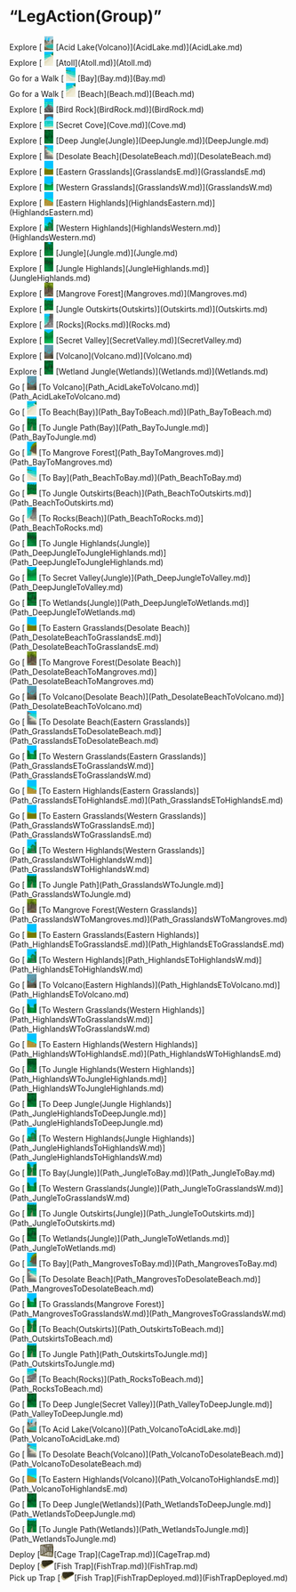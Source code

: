 # “LegAction(Group)”  
<div style="display:inline-block"><div class="gamedatalist" style="text-align:left;min-width:200px;min-height:0px;">Explore [<div style="width:25px;display:inline-block;text-align:center"><img decoding="async" src="Sprite/AcidLake.png" href="a.md" style="max-width:25px;max-height:25px;"></div>[Acid Lake(Volcano)](AcidLake.md)](AcidLake.md)</div><div class="gamedatalist" style="text-align:left;min-width:200px;min-height:0px;">Explore [<div style="width:25px;display:inline-block;text-align:center"><img decoding="async" src="Sprite/Beach.png" href="a.md" style="max-width:25px;max-height:25px;"></div>[Atoll](Atoll.md)](Atoll.md)</div><div class="gamedatalist" style="text-align:left;min-width:200px;min-height:0px;">Go for a Walk [<div style="width:25px;display:inline-block;text-align:center"><img decoding="async" src="Sprite/Bay.png" href="a.md" style="max-width:25px;max-height:25px;"></div>[Bay](Bay.md)](Bay.md)</div><div class="gamedatalist" style="text-align:left;min-width:200px;min-height:0px;">Go for a Walk [<div style="width:25px;display:inline-block;text-align:center"><img decoding="async" src="Sprite/Beach.png" href="a.md" style="max-width:25px;max-height:25px;"></div>[Beach](Beach.md)](Beach.md)</div><div class="gamedatalist" style="text-align:left;min-width:200px;min-height:0px;">Explore [<div style="width:25px;display:inline-block;text-align:center"><img decoding="async" src="Sprite/PointyRock.png" href="a.md" style="max-width:25px;max-height:25px;"></div>[Bird Rock](BirdRock.md)](BirdRock.md)</div><div class="gamedatalist" style="text-align:left;min-width:200px;min-height:0px;">Explore [<div style="width:25px;display:inline-block;text-align:center"><img decoding="async" src="Sprite/Cove.png" href="a.md" style="max-width:25px;max-height:25px;"></div>[Secret Cove](Cove.md)](Cove.md)</div><div class="gamedatalist" style="text-align:left;min-width:200px;min-height:0px;">Explore [<div style="width:25px;display:inline-block;text-align:center"><img decoding="async" src="Sprite/DeepJungle.png" href="a.md" style="max-width:25px;max-height:25px;"></div>[Deep Jungle(Jungle)](DeepJungle.md)](DeepJungle.md)</div><div class="gamedatalist" style="text-align:left;min-width:200px;min-height:0px;">Explore [<div style="width:25px;display:inline-block;text-align:center"><img decoding="async" src="Sprite/DesolateBeach.png" href="a.md" style="max-width:25px;max-height:25px;"></div>[Desolate Beach](DesolateBeach.md)](DesolateBeach.md)</div><div class="gamedatalist" style="text-align:left;min-width:200px;min-height:0px;">Explore [<div style="width:25px;display:inline-block;text-align:center"><img decoding="async" src="Sprite/GrasslandsEastern.png" href="a.md" style="max-width:25px;max-height:25px;"></div>[Eastern Grasslands](GrasslandsE.md)](GrasslandsE.md)</div><div class="gamedatalist" style="text-align:left;min-width:200px;min-height:0px;">Explore [<div style="width:25px;display:inline-block;text-align:center"><img decoding="async" src="Sprite/Grasslands.png" href="a.md" style="max-width:25px;max-height:25px;"></div>[Western Grasslands](GrasslandsW.md)](GrasslandsW.md)</div><div class="gamedatalist" style="text-align:left;min-width:200px;min-height:0px;">Explore [<div style="width:25px;display:inline-block;text-align:center"><img decoding="async" src="Sprite/HighlandsEastern.png" href="a.md" style="max-width:25px;max-height:25px;"></div>[Eastern Highlands](HighlandsEastern.md)](HighlandsEastern.md)</div><div class="gamedatalist" style="text-align:left;min-width:200px;min-height:0px;">Explore [<div style="width:25px;display:inline-block;text-align:center"><img decoding="async" src="Sprite/Highlands.png" href="a.md" style="max-width:25px;max-height:25px;"></div>[Western Highlands](HighlandsWestern.md)](HighlandsWestern.md)</div><div class="gamedatalist" style="text-align:left;min-width:200px;min-height:0px;">Explore [<div style="width:25px;display:inline-block;text-align:center"><img decoding="async" src="Sprite/Jungle.png" href="a.md" style="max-width:25px;max-height:25px;"></div>[Jungle](Jungle.md)](Jungle.md)</div><div class="gamedatalist" style="text-align:left;min-width:200px;min-height:0px;">Explore [<div style="width:25px;display:inline-block;text-align:center"><img decoding="async" src="Sprite/JungleHighlands.png" href="a.md" style="max-width:25px;max-height:25px;"></div>[Jungle Highlands](JungleHighlands.md)](JungleHighlands.md)</div><div class="gamedatalist" style="text-align:left;min-width:200px;min-height:0px;">Explore [<div style="width:25px;display:inline-block;text-align:center"><img decoding="async" src="Sprite/Mangroves.png" href="a.md" style="max-width:25px;max-height:25px;"></div>[Mangrove Forest](Mangroves.md)](Mangroves.md)</div><div class="gamedatalist" style="text-align:left;min-width:200px;min-height:0px;">Explore [<div style="width:25px;display:inline-block;text-align:center"><img decoding="async" src="Sprite/JunglePatch.png" href="a.md" style="max-width:25px;max-height:25px;"></div>[Jungle Outskirts(Outskirts)](Outskirts.md)](Outskirts.md)</div><div class="gamedatalist" style="text-align:left;min-width:200px;min-height:0px;">Explore [<div style="width:25px;display:inline-block;text-align:center"><img decoding="async" src="Sprite/RockyBeach.png" href="a.md" style="max-width:25px;max-height:25px;"></div>[Rocks](Rocks.md)](Rocks.md)</div><div class="gamedatalist" style="text-align:left;min-width:200px;min-height:0px;">Explore [<div style="width:25px;display:inline-block;text-align:center"><img decoding="async" src="Sprite/SecretValley.png" href="a.md" style="max-width:25px;max-height:25px;"></div>[Secret Valley](SecretValley.md)](SecretValley.md)</div><div class="gamedatalist" style="text-align:left;min-width:200px;min-height:0px;">Explore [<div style="width:25px;display:inline-block;text-align:center"><img decoding="async" src="Sprite/Volcano.png" href="a.md" style="max-width:25px;max-height:25px;"></div>[Volcano](Volcano.md)](Volcano.md)</div><div class="gamedatalist" style="text-align:left;min-width:200px;min-height:0px;">Explore [<div style="width:25px;display:inline-block;text-align:center"><img decoding="async" src="Sprite/Wetlands.png" href="a.md" style="max-width:25px;max-height:25px;"></div>[Wetland Jungle(Wetlands)](Wetlands.md)](Wetlands.md)</div><div class="gamedatalist" style="text-align:left;min-width:200px;min-height:0px;">Go [<div style="width:25px;display:inline-block;text-align:center"><img decoding="async" src="Sprite/Volcano.png" href="a.md" style="max-width:25px;max-height:25px;"></div>[To Volcano](Path_AcidLakeToVolcano.md)](Path_AcidLakeToVolcano.md)</div><div class="gamedatalist" style="text-align:left;min-width:200px;min-height:0px;">Go [<div style="width:25px;display:inline-block;text-align:center"><img decoding="async" src="Sprite/Beach.png" href="a.md" style="max-width:25px;max-height:25px;"></div>[To Beach(Bay)](Path_BayToBeach.md)](Path_BayToBeach.md)</div><div class="gamedatalist" style="text-align:left;min-width:200px;min-height:0px;">Go [<div style="width:25px;display:inline-block;text-align:center"><img decoding="async" src="Sprite/JunglePath.png" href="a.md" style="max-width:25px;max-height:25px;"></div>[To Jungle Path(Bay)](Path_BayToJungle.md)](Path_BayToJungle.md)</div><div class="gamedatalist" style="text-align:left;min-width:200px;min-height:0px;">Go [<div style="width:25px;display:inline-block;text-align:center"><img decoding="async" src="Sprite/MangrovesFromBeach.png" href="a.md" style="max-width:25px;max-height:25px;"></div>[To Mangrove Forest](Path_BayToMangroves.md)](Path_BayToMangroves.md)</div><div class="gamedatalist" style="text-align:left;min-width:200px;min-height:0px;">Go [<div style="width:25px;display:inline-block;text-align:center"><img decoding="async" src="Sprite/Bay.png" href="a.md" style="max-width:25px;max-height:25px;"></div>[To Bay](Path_BeachToBay.md)](Path_BeachToBay.md)</div><div class="gamedatalist" style="text-align:left;min-width:200px;min-height:0px;">Go [<div style="width:25px;display:inline-block;text-align:center"><img decoding="async" src="Sprite/JunglePatch.png" href="a.md" style="max-width:25px;max-height:25px;"></div>[To Jungle Outskirts(Beach)](Path_BeachToOutskirts.md)](Path_BeachToOutskirts.md)</div><div class="gamedatalist" style="text-align:left;min-width:200px;min-height:0px;">Go [<div style="width:25px;display:inline-block;text-align:center"><img decoding="async" src="Sprite/RockyPath.png" href="a.md" style="max-width:25px;max-height:25px;"></div>[To Rocks(Beach)](Path_BeachToRocks.md)](Path_BeachToRocks.md)</div><div class="gamedatalist" style="text-align:left;min-width:200px;min-height:0px;">Go [<div style="width:25px;display:inline-block;text-align:center"><img decoding="async" src="Sprite/JungleHighlands.png" href="a.md" style="max-width:25px;max-height:25px;"></div>[To Jungle Highlands(Jungle)](Path_DeepJungleToJungleHighlands.md)](Path_DeepJungleToJungleHighlands.md)</div><div class="gamedatalist" style="text-align:left;min-width:200px;min-height:0px;">Go [<div style="width:25px;display:inline-block;text-align:center"><img decoding="async" src="Sprite/SecretValley.png" href="a.md" style="max-width:25px;max-height:25px;"></div>[To Secret Valley(Jungle)](Path_DeepJungleToValley.md)](Path_DeepJungleToValley.md)</div><div class="gamedatalist" style="text-align:left;min-width:200px;min-height:0px;">Go [<div style="width:25px;display:inline-block;text-align:center"><img decoding="async" src="Sprite/Wetlands.png" href="a.md" style="max-width:25px;max-height:25px;"></div>[To Wetlands(Jungle)](Path_DeepJungleToWetlands.md)](Path_DeepJungleToWetlands.md)</div><div class="gamedatalist" style="text-align:left;min-width:200px;min-height:0px;">Go [<div style="width:25px;display:inline-block;text-align:center"><img decoding="async" src="Sprite/GrasslandsEastern.png" href="a.md" style="max-width:25px;max-height:25px;"></div>[To Eastern Grasslands(Desolate Beach)](Path_DesolateBeachToGrasslandsE.md)](Path_DesolateBeachToGrasslandsE.md)</div><div class="gamedatalist" style="text-align:left;min-width:200px;min-height:0px;">Go [<div style="width:25px;display:inline-block;text-align:center"><img decoding="async" src="Sprite/Mangroves.png" href="a.md" style="max-width:25px;max-height:25px;"></div>[To Mangrove Forest(Desolate Beach)](Path_DesolateBeachToMangroves.md)](Path_DesolateBeachToMangroves.md)</div><div class="gamedatalist" style="text-align:left;min-width:200px;min-height:0px;">Go [<div style="width:25px;display:inline-block;text-align:center"><img decoding="async" src="Sprite/Volcano.png" href="a.md" style="max-width:25px;max-height:25px;"></div>[To Volcano(Desolate Beach)](Path_DesolateBeachToVolcano.md)](Path_DesolateBeachToVolcano.md)</div><div class="gamedatalist" style="text-align:left;min-width:200px;min-height:0px;">Go [<div style="width:25px;display:inline-block;text-align:center"><img decoding="async" src="Sprite/DesolateBeach.png" href="a.md" style="max-width:25px;max-height:25px;"></div>[To Desolate Beach(Eastern Grasslands)](Path_GrasslandsEToDesolateBeach.md)](Path_GrasslandsEToDesolateBeach.md)</div><div class="gamedatalist" style="text-align:left;min-width:200px;min-height:0px;">Go [<div style="width:25px;display:inline-block;text-align:center"><img decoding="async" src="Sprite/GrasslandsPath.png" href="a.md" style="max-width:25px;max-height:25px;"></div>[To Western Grasslands(Eastern Grasslands)](Path_GrasslandsEToGrasslandsW.md)](Path_GrasslandsEToGrasslandsW.md)</div><div class="gamedatalist" style="text-align:left;min-width:200px;min-height:0px;">Go [<div style="width:25px;display:inline-block;text-align:center"><img decoding="async" src="Sprite/HighlandsEastern.png" href="a.md" style="max-width:25px;max-height:25px;"></div>[To Eastern Highlands(Eastern Grasslands)](Path_GrasslandsEToHighlandsE.md)](Path_GrasslandsEToHighlandsE.md)</div><div class="gamedatalist" style="text-align:left;min-width:200px;min-height:0px;">Go [<div style="width:25px;display:inline-block;text-align:center"><img decoding="async" src="Sprite/GrasslandsEastern.png" href="a.md" style="max-width:25px;max-height:25px;"></div>[To Eastern Grasslands(Western Grasslands)](Path_GrasslandsWToGrasslandsE.md)](Path_GrasslandsWToGrasslandsE.md)</div><div class="gamedatalist" style="text-align:left;min-width:200px;min-height:0px;">Go [<div style="width:25px;display:inline-block;text-align:center"><img decoding="async" src="Sprite/Highlands.png" href="a.md" style="max-width:25px;max-height:25px;"></div>[To Western Highlands(Western Grasslands)](Path_GrasslandsWToHighlandsW.md)](Path_GrasslandsWToHighlandsW.md)</div><div class="gamedatalist" style="text-align:left;min-width:200px;min-height:0px;">Go [<div style="width:25px;display:inline-block;text-align:center"><img decoding="async" src="Sprite/JunglePath.png" href="a.md" style="max-width:25px;max-height:25px;"></div>[To Jungle Path](Path_GrasslandsWToJungle.md)](Path_GrasslandsWToJungle.md)</div><div class="gamedatalist" style="text-align:left;min-width:200px;min-height:0px;">Go [<div style="width:25px;display:inline-block;text-align:center"><img decoding="async" src="Sprite/Mangroves.png" href="a.md" style="max-width:25px;max-height:25px;"></div>[To Mangrove Forest(Western Grasslands)](Path_GrasslandsWToMangroves.md)](Path_GrasslandsWToMangroves.md)</div><div class="gamedatalist" style="text-align:left;min-width:200px;min-height:0px;">Go [<div style="width:25px;display:inline-block;text-align:center"><img decoding="async" src="Sprite/GrasslandsEastern.png" href="a.md" style="max-width:25px;max-height:25px;"></div>[To Eastern Grasslands(Eastern Highlands)](Path_HighlandsEToGrasslandsE.md)](Path_HighlandsEToGrasslandsE.md)</div><div class="gamedatalist" style="text-align:left;min-width:200px;min-height:0px;">Go [<div style="width:25px;display:inline-block;text-align:center"><img decoding="async" src="Sprite/Highlands.png" href="a.md" style="max-width:25px;max-height:25px;"></div>[To Western Highlands](Path_HighlandsEToHighlandsW.md)](Path_HighlandsEToHighlandsW.md)</div><div class="gamedatalist" style="text-align:left;min-width:200px;min-height:0px;">Go [<div style="width:25px;display:inline-block;text-align:center"><img decoding="async" src="Sprite/Volcano.png" href="a.md" style="max-width:25px;max-height:25px;"></div>[To Volcano(Eastern Highlands)](Path_HighlandsEToVolcano.md)](Path_HighlandsEToVolcano.md)</div><div class="gamedatalist" style="text-align:left;min-width:200px;min-height:0px;">Go [<div style="width:25px;display:inline-block;text-align:center"><img decoding="async" src="Sprite/GrasslandsPath.png" href="a.md" style="max-width:25px;max-height:25px;"></div>[To Western Grasslands(Western Highlands)](Path_HighlandsWToGrasslandsW.md)](Path_HighlandsWToGrasslandsW.md)</div><div class="gamedatalist" style="text-align:left;min-width:200px;min-height:0px;">Go [<div style="width:25px;display:inline-block;text-align:center"><img decoding="async" src="Sprite/HighlandsEastern.png" href="a.md" style="max-width:25px;max-height:25px;"></div>[To Eastern Highlands(Western Highlands)](Path_HighlandsWToHighlandsE.md)](Path_HighlandsWToHighlandsE.md)</div><div class="gamedatalist" style="text-align:left;min-width:200px;min-height:0px;">Go [<div style="width:25px;display:inline-block;text-align:center"><img decoding="async" src="Sprite/JungleHighlands2.png" href="a.md" style="max-width:25px;max-height:25px;"></div>[To Jungle Highlands(Western Highlands)](Path_HighlandsWToJungleHighlands.md)](Path_HighlandsWToJungleHighlands.md)</div><div class="gamedatalist" style="text-align:left;min-width:200px;min-height:0px;">Go [<div style="width:25px;display:inline-block;text-align:center"><img decoding="async" src="Sprite/DeepJungle.png" href="a.md" style="max-width:25px;max-height:25px;"></div>[To Deep Jungle(Jungle Highlands)](Path_JungleHighlandsToDeepJungle.md)](Path_JungleHighlandsToDeepJungle.md)</div><div class="gamedatalist" style="text-align:left;min-width:200px;min-height:0px;">Go [<div style="width:25px;display:inline-block;text-align:center"><img decoding="async" src="Sprite/Highlands.png" href="a.md" style="max-width:25px;max-height:25px;"></div>[To Western Highlands(Jungle Highlands)](Path_JungleHighlandsToHighlandsW.md)](Path_JungleHighlandsToHighlandsW.md)</div><div class="gamedatalist" style="text-align:left;min-width:200px;min-height:0px;">Go [<div style="width:25px;display:inline-block;text-align:center"><img decoding="async" src="Sprite/PathOutskirtToBeach.png" href="a.md" style="max-width:25px;max-height:25px;"></div>[To Bay(Jungle)](Path_JungleToBay.md)](Path_JungleToBay.md)</div><div class="gamedatalist" style="text-align:left;min-width:200px;min-height:0px;">Go [<div style="width:25px;display:inline-block;text-align:center"><img decoding="async" src="Sprite/GrasslandsPath.png" href="a.md" style="max-width:25px;max-height:25px;"></div>[To Western Grasslands(Jungle)](Path_JungleToGrasslandsW.md)](Path_JungleToGrasslandsW.md)</div><div class="gamedatalist" style="text-align:left;min-width:200px;min-height:0px;">Go [<div style="width:25px;display:inline-block;text-align:center"><img decoding="async" src="Sprite/JunglePath.png" href="a.md" style="max-width:25px;max-height:25px;"></div>[To Jungle Outskirts(Jungle)](Path_JungleToOutskirts.md)](Path_JungleToOutskirts.md)</div><div class="gamedatalist" style="text-align:left;min-width:200px;min-height:0px;">Go [<div style="width:25px;display:inline-block;text-align:center"><img decoding="async" src="Sprite/Wetlands.png" href="a.md" style="max-width:25px;max-height:25px;"></div>[To Wetlands(Jungle)](Path_JungleToWetlands.md)](Path_JungleToWetlands.md)</div><div class="gamedatalist" style="text-align:left;min-width:200px;min-height:0px;">Go [<div style="width:25px;display:inline-block;text-align:center"><img decoding="async" src="Sprite/MangrovesToBeach.png" href="a.md" style="max-width:25px;max-height:25px;"></div>[To Bay](Path_MangrovesToBay.md)](Path_MangrovesToBay.md)</div><div class="gamedatalist" style="text-align:left;min-width:200px;min-height:0px;">Go [<div style="width:25px;display:inline-block;text-align:center"><img decoding="async" src="Sprite/DesolateBeach.png" href="a.md" style="max-width:25px;max-height:25px;"></div>[To Desolate Beach](Path_MangrovesToDesolateBeach.md)](Path_MangrovesToDesolateBeach.md)</div><div class="gamedatalist" style="text-align:left;min-width:200px;min-height:0px;">Go [<div style="width:25px;display:inline-block;text-align:center"><img decoding="async" src="Sprite/GrasslandsPath.png" href="a.md" style="max-width:25px;max-height:25px;"></div>[To Grasslands(Mangrove Forest)](Path_MangrovesToGrasslandsW.md)](Path_MangrovesToGrasslandsW.md)</div><div class="gamedatalist" style="text-align:left;min-width:200px;min-height:0px;">Go [<div style="width:25px;display:inline-block;text-align:center"><img decoding="async" src="Sprite/PathOutskirtToBeach.png" href="a.md" style="max-width:25px;max-height:25px;"></div>[To Beach(Outskirts)](Path_OutskirtsToBeach.md)](Path_OutskirtsToBeach.md)</div><div class="gamedatalist" style="text-align:left;min-width:200px;min-height:0px;">Go [<div style="width:25px;display:inline-block;text-align:center"><img decoding="async" src="Sprite/JunglePath.png" href="a.md" style="max-width:25px;max-height:25px;"></div>[To Jungle Path](Path_OutskirtsToJungle.md)](Path_OutskirtsToJungle.md)</div><div class="gamedatalist" style="text-align:left;min-width:200px;min-height:0px;">Go [<div style="width:25px;display:inline-block;text-align:center"><img decoding="async" src="Sprite/BeachPath.png" href="a.md" style="max-width:25px;max-height:25px;"></div>[To Beach(Rocks)](Path_RocksToBeach.md)](Path_RocksToBeach.md)</div><div class="gamedatalist" style="text-align:left;min-width:200px;min-height:0px;">Go [<div style="width:25px;display:inline-block;text-align:center"><img decoding="async" src="Sprite/DeepJungle.png" href="a.md" style="max-width:25px;max-height:25px;"></div>[To Deep Jungle(Secret Valley)](Path_ValleyToDeepJungle.md)](Path_ValleyToDeepJungle.md)</div><div class="gamedatalist" style="text-align:left;min-width:200px;min-height:0px;">Go [<div style="width:25px;display:inline-block;text-align:center"><img decoding="async" src="Sprite/AcidLake.png" href="a.md" style="max-width:25px;max-height:25px;"></div>[To Acid Lake(Volcano)](Path_VolcanoToAcidLake.md)](Path_VolcanoToAcidLake.md)</div><div class="gamedatalist" style="text-align:left;min-width:200px;min-height:0px;">Go [<div style="width:25px;display:inline-block;text-align:center"><img decoding="async" src="Sprite/DesolateBeach.png" href="a.md" style="max-width:25px;max-height:25px;"></div>[To Desolate Beach(Volcano)](Path_VolcanoToDesolateBeach.md)](Path_VolcanoToDesolateBeach.md)</div><div class="gamedatalist" style="text-align:left;min-width:200px;min-height:0px;">Go [<div style="width:25px;display:inline-block;text-align:center"><img decoding="async" src="Sprite/HighlandsEastern.png" href="a.md" style="max-width:25px;max-height:25px;"></div>[To Eastern Highlands(Volcano)](Path_VolcanoToHighlandsE.md)](Path_VolcanoToHighlandsE.md)</div><div class="gamedatalist" style="text-align:left;min-width:200px;min-height:0px;">Go [<div style="width:25px;display:inline-block;text-align:center"><img decoding="async" src="Sprite/DeepJungle.png" href="a.md" style="max-width:25px;max-height:25px;"></div>[To Deep Jungle(Wetlands)](Path_WetlandsToDeepJungle.md)](Path_WetlandsToDeepJungle.md)</div><div class="gamedatalist" style="text-align:left;min-width:200px;min-height:0px;">Go [<div style="width:25px;display:inline-block;text-align:center"><img decoding="async" src="Sprite/JunglePath.png" href="a.md" style="max-width:25px;max-height:25px;"></div>[To Jungle Path(Wetlands)](Path_WetlandsToJungle.md)](Path_WetlandsToJungle.md)</div><div class="gamedatalist" style="text-align:left;min-width:200px;min-height:0px;">Deploy [<div style="width:25px;display:inline-block;text-align:center"><img decoding="async" src="Sprite/CageShut.png" href="a.md" style="max-width:25px;max-height:25px;"></div>[Cage Trap](CageTrap.md)](CageTrap.md)</div><div class="gamedatalist" style="text-align:left;min-width:200px;min-height:0px;">Deploy [<div style="width:25px;display:inline-block;text-align:center"><img decoding="async" src="Sprite/FishTrap.png" href="a.md" style="max-width:25px;max-height:25px;"></div>[Fish Trap](FishTrap.md)](FishTrap.md)</div><div class="gamedatalist" style="text-align:left;min-width:200px;min-height:0px;">Pick up Trap [<div style="width:25px;display:inline-block;text-align:center"><img decoding="async" src="Sprite/FishTrap.png" href="a.md" style="max-width:25px;max-height:25px;"></div>[Fish Trap](FishTrapDeployed.md)](FishTrapDeployed.md)</div></div>  
  


<script>document.title="“LegAction(Group)” - Card Survival Wiki";</script>
